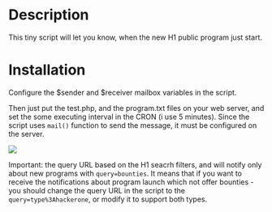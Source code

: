 # Description
This tiny script will let you know, when the new H1 public program just start.


# Installation
Configure the $sender and $receiver mailbox variables in the script.

Then just put the test.php, and the program.txt files on your web server, and set the some executing interval in the CRON (i use 5 minutes).
Since the script uses `mail()` function to send the message, it must be configured on the server.

![](https://lh5.googleusercontent.com/M-SeCYH3Umzl_otQvc5e4eEf-zy_qkUYiD5XJZ9BZScEocD9-kMmhOoVG8Vg2OFRvbl5Rxp4pXB4nvY=w1920-h974)

Important: the query URL based on the H1 seacrh filters, and will notify only about new programs with `query=bounties`. It means that if you want to receive the notifications about program launch which not offer bounties - you should change the query URL in the script to the `query=type%3Ahackerone`, or modify it to support both types.
